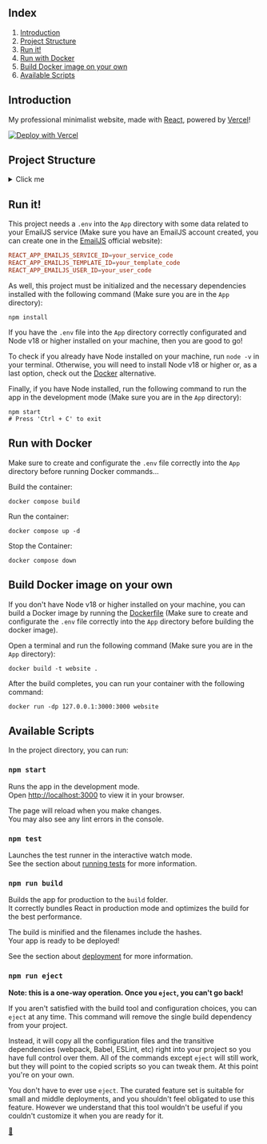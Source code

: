 ## Index

1. [Introduction](#introduction)
2. [Project Structure](#project-structure)
3. [Run it!](#run-it)
4. [Run with Docker](#run-with-docker)
5. [Build Docker image on your own](#build-docker-image-on-your-own)
6. [Available Scripts](#available-scripts)

## Introduction

My professional minimalist website, made with [React](https://react.dev/), powered by [Vercel](https://vercel.com/)!

[![Deploy with Vercel](https://vercel.com/button)](https://vercel.com/new/project?template=https://github.com/FJrodafo/Website/tree/main/App)

## Project Structure

<details>
<summary>Click me</summary>

```
App/
├── node_modules/
│   └── ...
├── public/
│   ├── favicon.ico
│   └── index.html
├── src/
│   ├── assets/
│   │   ├── fonts/
│   │   │   └── *.woff2
│   │   ├── icons/
│   │   │   └── *.svg
│   │   ├── images/
│   │   │   ├── .../
│   │   │   │   └── *.png
│   │   │   └── profile.jpg
│   │   ├── styles/
│   │   │   └── *.css
│   │   └── translations/
│   │       └── .../
│   │           └── *.json
│   ├── components/
│   │   ├── context/
│   │   │   └── .../
│   │   │       └── *.jsx
│   │   ├── layout/
│   │   │   └── .../
│   │   │       └── *.jsx
│   │   └── sections/
│   │       └── .../
│   │           └── *.jsx
│   ├── App.js
│   ├── App.test.js
│   ├── index.js
│   ├── reportWebVitals.js
│   └── setupTests.js
├── .env
├── docker-compose.yaml
├── Dockerfile
├── package-lock.json
└── package.json
```
</details>

## Run it!

This project needs a `.env` into the `App` directory with some data related to your EmailJS service (Make sure you have an EmailJS account created, you can create one in the [EmailJS](https://www.emailjs.com/) official website):

```conf
REACT_APP_EMAILJS_SERVICE_ID=your_service_code
REACT_APP_EMAILJS_TEMPLATE_ID=your_template_code
REACT_APP_EMAILJS_USER_ID=your_user_code
```

As well, this project must be initialized and the necessary dependencies installed with the following command (Make sure you are in the `App` directory):

```shell
npm install
```

If you have the `.env` file into the `App` directory correctly configurated and Node v18 or higher installed on your machine, then you are good to go!

To check if you already have Node installed on your machine, run `node -v` in your terminal. Otherwise, you will need to install Node v18 or higher or, as a last option, check out the [Docker](#run-with-docker) alternative.

Finally, if you have Node installed, run the following command to run the app in the development mode (Make sure you are in the `App` directory):

```shell
npm start
# Press 'Ctrl + C' to exit
```

## Run with Docker

Make sure to create and configurate the `.env` file correctly into the `App` directory before running Docker commands...

Build the container:

```shell
docker compose build
```

Run the container:

```shell
docker compose up -d
```

Stop the Container:

```shell
docker compose down
```

## Build Docker image on your own

If you don't have Node v18 or higher installed on your machine, you can build a Docker image by running the [Dockerfile](./Dockerfile) (Make sure to create and configurate the `.env` file correctly into the `App` directory before building the docker image).

Open a terminal and run the following command (Make sure you are in the `App` directory):

```shell
docker build -t website .
```

After the build completes, you can run your container with the following command:

```shell
docker run -dp 127.0.0.1:3000:3000 website
```

## Available Scripts

In the project directory, you can run:

### `npm start`

Runs the app in the development mode.\
Open [http://localhost:3000](http://localhost:3000) to view it in your browser.

The page will reload when you make changes.\
You may also see any lint errors in the console.

### `npm test`

Launches the test runner in the interactive watch mode.\
See the section about [running tests](https://facebook.github.io/create-react-app/docs/running-tests) for more information.

### `npm run build`

Builds the app for production to the `build` folder.\
It correctly bundles React in production mode and optimizes the build for the best performance.

The build is minified and the filenames include the hashes.\
Your app is ready to be deployed!

See the section about [deployment](https://facebook.github.io/create-react-app/docs/deployment) for more information.

### `npm run eject`

**Note: this is a one-way operation. Once you `eject`, you can't go back!**

If you aren't satisfied with the build tool and configuration choices, you can `eject` at any time. This command will remove the single build dependency from your project.

Instead, it will copy all the configuration files and the transitive dependencies (webpack, Babel, ESLint, etc) right into your project so you have full control over them. All of the commands except `eject` will still work, but they will point to the copied scripts so you can tweak them. At this point you're on your own.

You don't have to ever use `eject`. The curated feature set is suitable for small and middle deployments, and you shouldn't feel obligated to use this feature. However we understand that this tool wouldn't be useful if you couldn't customize it when you are ready for it.

<link rel="stylesheet" href="./README.css">
<a class="scrollup" href="#top">&#x1F53A</a>
